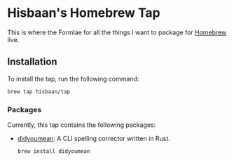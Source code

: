 # Hisbaan's Homebrew Tap

This is where the Formlae for all the things I want to package for [Homebrew](https://brew.sh) live.

## Installation

To install the tap, run the following command:

```sh
brew tap hisbaan/tap
```

### Packages

Currently, this tap contains the following packages:

- [didyoumean](https://github.com/hisbaan/didyoumean): A CLI spelling corrector written in Rust.

    ```sh
    brew install didyoumean
    ```
